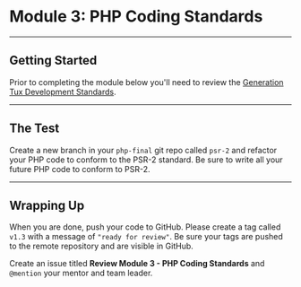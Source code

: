 # Module 3: PHP Coding Standards

***

## Getting Started

Prior to completing the module below you'll need to review the [Generation Tux Development Standards](https://github.com/generationtux/training-modules/blob/master/development-standards.md).

***

## The Test

Create a new branch in your `php-final` git repo called `psr-2` and refactor your PHP code to conform to the PSR-2 standard. Be sure to write all your future PHP code to conform to PSR-2.

***

## Wrapping Up

When you are done, push your code to GitHub. Please create a tag called `v1.3` with a message of `"ready for review"`. Be sure your tags are pushed to the remote repository and are visible in GitHub.

Create an issue titled **Review Module 3 - PHP Coding Standards** and `@mention` your mentor and team leader.
